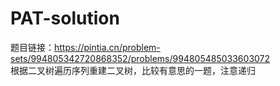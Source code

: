 # PAT-solution
题目链接：https://pintia.cn/problem-sets/994805342720868352/problems/994805485033603072  <br>
根据二叉树遍历序列重建二叉树，比较有意思的一题，注意递归

